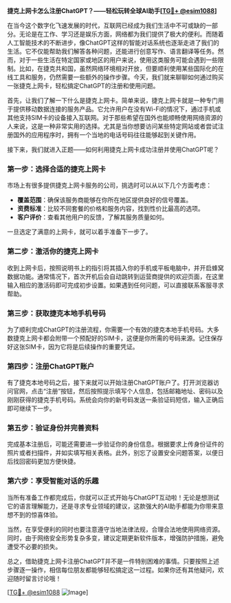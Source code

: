 **捷克上网卡怎么注册ChatGPT？——轻松玩转全球AI助手[[TG💪+ @esim1088](https://t.me/s/esim1088)]**

在当今这个数字化飞速发展的时代，互联网已经成为我们生活中不可或缺的一部分。无论是在工作、学习还是娱乐方面，网络都为我们提供了极大的便利。而随着人工智能技术的不断进步，像ChatGPT这样的智能对话系统也逐渐走进了我们的生活。它不仅能帮助我们解答各种问题，还能进行创意写作、语言翻译等任务。然而，对于一些生活在特定国家或地区的用户来说，使用这类服务可能会遇到一些限制。比如，在捷克共和国，虽然网络环境相对开放，但要顺利使用某些国际化的在线工具和服务，仍然需要一些额外的操作步骤。今天，我们就来聊聊如何通过购买一张捷克上网卡，轻松搞定ChatGPT的注册和使用问题。

首先，让我们了解一下什么是捷克上网卡。简单来说，捷克上网卡就是一种专门用于提供移动数据连接的服务产品。它允许用户在没有Wi-Fi的情况下，通过手机或其他支持SIM卡的设备接入互联网。对于那些希望在国外也能顺畅使用网络资源的人来说，这是一种非常实用的选择。尤其是当你想要访问某些特定网站或者尝试注册国外的应用程序时，拥有一个当地的电话号码往往能够起到关键作用。

接下来，我们就进入正题——如何利用捷克上网卡成功注册并使用ChatGPT呢？

### 第一步：选择合适的捷克上网卡

市场上有很多提供捷克上网卡服务的公司，挑选时可以从以下几个方面考虑：
- **覆盖范围**：确保该服务商能够在你所在地区提供良好的信号覆盖。
- **资费标准**：比较不同套餐的价格和服务内容，找到性价比最高的选项。
- **客户评价**：查看其他用户的反馈，了解其服务质量如何。

一旦选定了满意的上网卡，就可以着手准备下一步了。

### 第二步：激活你的捷克上网卡

收到上网卡后，按照说明书上的指引将其插入你的手机或平板电脑中，并开启蜂窝数据功能。通常情况下，首次开机后会自动跳转到运营商提供的欢迎页面，在这里输入相应的激活码即可完成初步设置。如果遇到任何问题，可以直接联系客服寻求帮助。

### 第三步：获取捷克本地手机号码

为了顺利完成ChatGPT的注册流程，你需要一个有效的捷克本地手机号码。大多数捷克上网卡都会附带一个预配好的SIM卡，这便是你所需的号码来源。记住保存好这张SIM卡，因为它将是后续操作的重要凭证。

### 第四步：注册ChatGPT账户

有了捷克本地号码之后，接下来就可以开始注册ChatGPT账户了。打开浏览器访问官网，点击“注册”按钮，然后按照提示填写个人信息，包括邮箱地址、密码以及刚刚获得的捷克手机号码。系统会向你的新号码发送一条验证码短信，输入正确后即可继续下一步。

### 第五步：验证身份并完善资料

完成基本注册后，可能还需要进一步验证你的身份信息。根据要求上传身份证件的照片或者扫描件，并如实填写相关表格。此外，别忘了设置安全问题答案，以便日后找回密码更加方便快捷。

### 第六步：享受智能对话的乐趣

当所有准备工作都完成后，你就可以正式开始与ChatGPT互动啦！无论是想测试它的语言理解能力，还是寻求专业领域的建议，这款强大的AI助手都能为你带来意想不到的惊喜体验。

当然，在享受便利的同时也要注意遵守当地法律法规，合理合法地使用网络资源。同时，由于网络安全形势复杂多变，建议定期更新软件版本，增强防护措施，避免遭受不必要的损失。

总之，借助捷克上网卡注册ChatGPT并不是一件特别困难的事情。只要按照上述步骤逐一操作，相信每位朋友都能够轻松搞定这一过程。如果你还有其他疑问，欢迎随时留言讨论哦！

[[TG💪+ @esim1088](https://t.me/s/esim1088) ![Image](https://i.postimg.cc/4NQfJmqS/Snipaste-2025-05-13-00-14-12.png)]
